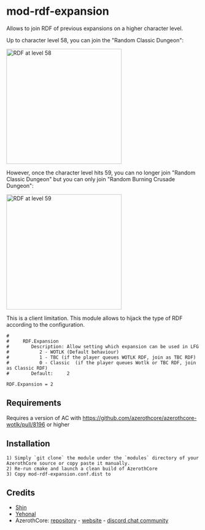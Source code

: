 # mod-rdf-expansion

Allows to join RDF of previous expansions on a higher character level.

Up to character level 58, you can join the "Random Classic Dungeon":

<img alt="RDF at level 58" src="https://user-images.githubusercontent.com/75517/135634608-fd8b52c2-2939-42c9-a848-813d169d19cd.png" width=300>

However, once the character level hits 59, you can no longer join "Random Classic Dungeon" but you can only join "Random Burning Crusade Dungeon":

<img alt="RDF at level 59" src="https://user-images.githubusercontent.com/75517/135634558-64808499-9a45-4d1f-b9fc-a962ab7e63bb.png" width=300>

This is a client limitation. This module allows to hijack the type of RDF according to the configuration.

```
#
#     RDF.Expansion
#        Description: Allow setting which expansion can be used in LFG
#           2 - WOTLK (Default behaviour)
#           1 - TBC (if the player queues WOTLK RDF, join as TBC RDF)
#           0 - Classic  (if the player queues Wotlk or TBC RDF, join as Classic RDF)
#        Default:     2

RDF.Expansion = 2
```


## Requirements

Requires a version of AC with https://github.com/azerothcore/azerothcore-wotlk/pull/8196 or higher


## Installation

```
1) Simply `git clone` the module under the `modules` directory of your AzerothCore source or copy paste it manually.
2) Re-run cmake and launch a clean build of AzerothCore
3) Copy mod-rdf-expansion.conf.dist to 
```

## Credits

* [Shin](https://github.com/FrancescoBorzi)
* [Yehonal](https://github.com/Yehonal)
* AzerothCore: [repository](https://github.com/azerothcore) - [website](http://azerothcore.org/) - [discord chat community](https://discord.gg/PaqQRkd)
